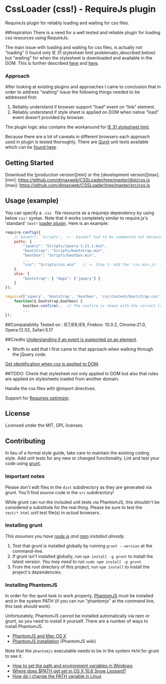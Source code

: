 #  CssLoader  (css!)  -   RequireJs  plugin 
RequireJs plugin for reliably loading and waiting for css files.

##Inspiration
There is a need for a well tested and reliable plugin for loading css resources using RequireJs.

The main issue with loading and waiting for css files, is actually not “loading” (I found only IE 31 stylesheet limit problematic,described below) but “waiting” for when the stylesheet is downloaded and available in the DOM. This is further described [here](http://requirejs.org/docs/faq-advanced.html#css) and [here](https://github.com/jrburke/requirejs/issues/154).

### Approach
After looking at existing plugins and approaches I came to conclusion that in order to address “waiting” issue the following things needed to be addressed first:
1. Reliably understand if browser support “load” event on “link” element.
2. Reliably understand if style sheet is applied on DOM when native “load” event doesn't provided by browser.

The plugin logic also contains the workaround for [IE 31 stylesheet limit](http://blogs.msdn.com/b/ieinternals/archive/2011/05/14/internet-explorer-stylesheet-rule-selector-import-sheet-limit-maximum.aspx).

Because there are a lot of caveats in different browsers each approach used in plugin is tested thoroughly.
There are [Qunit](http://qunitjs.com/) unit tests available which can be [found here](https://github.com/dimaxweb/CSSLoader/tree/master/test).

## Getting Started
Download the [production version][min] or the [development version][max].
[min]: https://github.com/dimaxweb/CSSLoader/tree/master/dist/css.js
[max]: https://github.com/dimaxweb/CSSLoader/tree/master/src/css.js

## Usage (example)
You can specify a `.css ` file resource as a requirejs dependency by using below `css!` syntax. Note that it works completely similar to require.js's 'standard' `text!` [loader plugin](http://requirejs.org/docs/api.html#plugins). Here is an example:

```javascript
require.config({
    // baseUrl: 'Scripts',  <-- baseUrl had to be commented out because the .css file is located at 'Content/bootstrap.css' (and not 'Scripts/Content/bootstrap.css').
    paths: {
        "jquery": "Scripts/jquery-1.11.1.min",
        "bootstrap": "Scripts/bootstrap.min",
        "bootbox": "Scripts/bootbox.min",
		...
        "css": "Scripts/css.min"   // <- Step 1: Add the 'css.min.js' (or css.js) to your requirejs config.
    },
    shim: {
        "bootstrap": { "deps": ['jquery'] }
    }
});

require(['jquery', 'bootstrap', 'bootbox', 'css!Content/bootstrap.css'],  // <- Step 2: add the .css URL as a dependency with the 'css!' loader plugin before it.
	function($,bootstrap,bootbox) {
		bootbox.confirm(..  // The confirm is shown with the correct layout!
		...
});
```

##Compatability
Tested on :
IE7,IE8,IE9,
Firebox: 10.0.2,
Chrome:21.0,
Opera:12.02,
Safari:5.17

##Credits
[Understanding if an event is supported on an element](http://perfectionkills.com/detecting-event-support-without-browser-sniffing).
* Worth to add that I first came to that approach when walking through the jQuery code.

[Get identification when css is applied to DOM](http://yearofmoo.com/2011/03/cross-browser-stylesheet-preloading).


##TODO:
Check that stylesheet not only applied to DOM but also that rules are applied on stylesheets loaded from another domain.

Handle the css files with @import directives.

Support for [Requirejs optimizer](https://github.com/jrburke/r.js).

## License
Licensed under the MIT, GPL licenses.


## Contributing
In lieu of a formal style guide, take care to maintain the existing coding style. Add unit tests for any new or changed functionality. Lint and test your code using [grunt](https://github.com/cowboy/grunt).

### Important notes
Please don't edit files in the `dist` subdirectory as they are generated via grunt. You'll find source code in the `src` subdirectory!

While grunt can run the included unit tests via PhantomJS, this shouldn't be considered a substitute for the real thing. Please be sure to test the `test/*.html` unit test file(s) in _actual_ browsers.

### Installing grunt
_This assumes you have [node.js](http://nodejs.org/) and [npm](http://npmjs.org/) installed already._

1. Test that grunt is installed globally by running `grunt --version` at the command-line.
1. If grunt isn't installed globally, run `npm install -g grunt` to install the latest version. _You may need to run `sudo npm install -g grunt`._
1. From the root directory of this project, run `npm install` to install the project's dependencies.

### Installing PhantomJS

In order for the qunit task to work properly, [PhantomJS](http://www.phantomjs.org/) must be installed and in the system PATH (if you can run "phantomjs" at the command line, this task should work).

Unfortunately, PhantomJS cannot be installed automatically via npm or grunt, so you need to install it yourself. There are a number of ways to install PhantomJS.

* [PhantomJS and Mac OS X](http://ariya.ofilabs.com/2012/02/phantomjs-and-mac-os-x.html)
* [PhantomJS Installation](http://code.google.com/p/phantomjs/wiki/Installation) (PhantomJS wiki)

Note that the `phantomjs` executable needs to be in the system `PATH` for grunt to see it.

* [How to set the path and environment variables in Windows](http://www.computerhope.com/issues/ch000549.htm)
* [Where does $PATH get set in OS X 10.6 Snow Leopard?](http://superuser.com/questions/69130/where-does-path-get-set-in-os-x-10-6-snow-leopard)
* [How do I change the PATH variable in Linux](https://www.google.com/search?q=How+do+I+change+the+PATH+variable+in+Linux)
